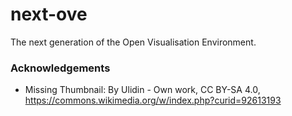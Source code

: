 # next-ove

The next generation of the Open Visualisation Environment.

### Acknowledgements

- Missing Thumbnail: By Ulidin - Own work, CC BY-SA 4.0, https://commons.wikimedia.org/w/index.php?curid=92613193
